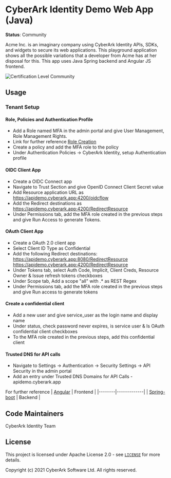 # CyberArk Identity Demo Web App (Java)
**Status**: Community

Acme Inc. is an imaginary company using CyberArk Identity APIs, SDKs, and widgets to secure its web applications. This playground application shows all the possible variations that a developer from Acme has at her disposal for this. This app uses Java Spring backend and Angular JS frontend.

![Certification Level Community](https://camo.githubusercontent.com/fc39ec5a52592c929ecd6e7ff4e3d1b7d5a4856c512a5486a5c24a00db6bcf6d/68747470733a2f2f696d672e736869656c64732e696f2f62616467652f43657274696669636174696f6e2532304c6576656c2d436f6d6d756e6974792d3238413734353f6c696e6b3d68747470733a2f2f6769746875622e636f6d2f637962657261726b2f636f6d6d756e6974792f626c6f622f6d61737465722f436f6e6a75722f636f6e76656e74696f6e732f63657274696669636174696f6e2d6c6576656c732e6d64)

## Usage
### Tenant Setup
#### Role, Policies and Authentication Profile
* Add a Role named MFA in the admin portal and give User Management, Role Management Rights.
* Link for further reference [Role Creation](https://docs.cyberark.com/Product-Doc/OnlineHelp/Idaptive/Latest/en/Content/CoreServices/GetStarted/RolesAdd.htm)
* Create a policy and add the MFA role to the policy
* Under Authentication Policies -> CyberArk Identity, setup Authentication profile

#### OIDC Client App
* Create a OIDC Connect app
* Navigate to Trust Section and give OpenID Connect Client Secret value
* Add Resource application URL as https://apidemo.cyberark.app:4200/oidcflow
* Add the Redirect destinations as https://apidemo.cyberark.app:4200/RedirectResource
* Under Permissions tab, add the MFA role created in the previous steps and give Run Access to generate Tokens.

#### OAuth Client App
* Create a OAuth 2.0 client app
* Select Client ID Type as Confidential
* Add the following Redirect destinations: 
    https://apidemo.cyberark.app:8080/RedirectResource
    https://apidemo.cyberark.app:4200/RedirectResource
* Under Tokens tab, select Auth Code, Implicit, Client Creds, Resource Owner & Issue refresh tokens checkboxes
* Under Scope tab, Add a scope "all" with .* as REST Regex
* Under Permissions tab, add the MFA role created in the previous steps and give Run access to generate tokens

#### Create a confidential client
* Add a new user and give service_user as the login name and display name
* Under status, check password never expires, is service user & Is OAuth confidential client checkboxes
* To the MFA role created in the previous steps, add this confidential client

#### Trusted DNS for API calls
* Navigate to Settings -> Authentication -> Security Settings -> API Security in the admin portal
* Add an entry under Trusted DNS Domains for API Calls - apidemo.cyberark.app

For further reference
| [Angular](./angular/README.md) | Frontend |
|--------|-------------|
| [Spring-boot](./spring-boot/README.md) | Backend |

## Code Maintainers
CyberArk Identity Team

<a id="license"></a>
## License
This project is licensed under Apache License 2.0 - see [`LICENSE`](LICENSE) for more details.

Copyright (c) 2021 CyberArk Software Ltd. All rights reserved.
